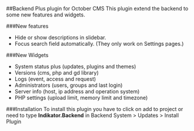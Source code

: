 ##Backend Plus plugin for October CMS
This plugin extend the backend to some new features and widgets.


###New features
* Hide or show descriptions in slidebar.
* Focus search field automatically.
(They only work on Settings pages.)

###New Widgets
* System status plus (updates, plugins and themes)
* Versions (cms, php and gd library)
* Logs (event, access and request)
* Administrators (users, groups and last login)
* Server info (host, ip address and operation system)
* PHP settings (upload limit, memory limit and timezone)

###Installation
To install this plugin you have to click on add to project or need to type __Indikator.Backend__ in Backend System > Updates > Install Plugin
